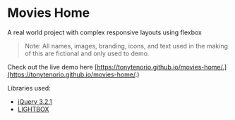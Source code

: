# Movies Home

A real world project with complex responsive layouts using flexbox

> Note: All names, images, branding, icons, and text used in the making of this are fictional and only used to demo.

Check out the live demo here [https://tonytenorio.github.io/movies-home/.](https://tonytenorio.github.io/movies-home/.)

Libraries used:

- [jQuery 3.2.1](http://jquery.com/)
- [LIGHTBOX](https://lokeshdhakar.com/projects/lightbox2/)

